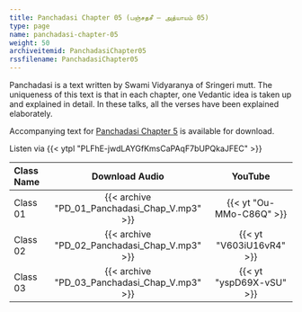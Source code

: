 ```yaml
---
title: Panchadasi Chapter 05 (பஞ்சதசீ – அத்யாயம் 05)
type: page
name: panchadasi-chapter-05
weight: 50
archiveitemid: PanchadasiChapter05
rssfilename: PanchadasiChapter05
---
```


Panchadasi is a text written by Swami Vidyaranya of Sringeri mutt. The uniqueness of this text is that in each chapter, one Vedantic idea is taken up and explained in detail. In these talks, all the verses have been explained elaborately.

Accompanying text for [Panchadasi Chapter 5](https://archive.org/download/Panchadasi/Panchadasi_Chapter_05.pdf) is available for download.

Listen via {{< ytpl "PLFhE-jwdLAYGfKmsCaPAqF7bUPQkaJFEC" >}}

Class Name | Download Audio | YouTube
:---|:---:|:---:
Class 01 | {{< archive "PD_01_Panchadasi_Chap_V.mp3" >}} | {{< yt "Ou-MMo-C86Q" >}}
Class 02 | {{< archive "PD_02_Panchadasi_Chap_V.mp3" >}} | {{< yt "V603iU16vR4" >}}
Class 03 | {{< archive "PD_03_Panchadasi_Chap_V.mp3" >}} | {{< yt "yspD69X-vSU" >}}
